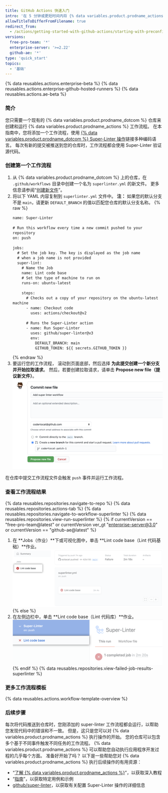 ```yaml
---
title: GitHub Actions 快速入门
intro: '在 5 分钟或更短时间内将 {% data variables.product.prodname_actions %} 工作流程添加到现有仓库。'
allowTitleToDifferFromFilename: true
redirect_from:
  - /actions/getting-started-with-github-actions/starting-with-preconfigured-workflow-templates
versions:
  free-pro-team: '*'
  enterprise-server: '>=2.22'
  github-ae: '*'
type: 'quick_start'
topics:
  - '基础'
---
```


{% data reusables.actions.enterprise-beta %}
{% data reusables.actions.enterprise-github-hosted-runners %}
{% data reusables.actions.ae-beta %}

### 简介

您只需要一个现有的 {% data variables.product.prodname_dotcom %} 仓库来创建和运行 {% data variables.product.prodname_actions %} 工作流程。 在本指南中，您将添加一个工作流程，使用 [{% data variables.product.prodname_dotcom %} Super-Linter 操作](https://github.com/github/super-linter)链接多种编码语言。 每次有新的提交被推送到您的仓库时，工作流程都会使用 Super-Linter 验证源代码。

### 创建第一个工作流程

1. 从 {% data variables.product.prodname_dotcom %} 上的仓库，在 `.github/workflows` 目录中创建一个名为 `superlinter.yml` 的新文件。 更多信息请参阅“[创建新文件](/github/managing-files-in-a-repository/creating-new-files)”。
2. 将以下 YAML 内容复制到 `superlinter.yml` 文件中。 **注：** 如果您的默认分支不是 `main`，请更新 `DEFAULT_BRANCH` 的值以匹配您仓库的默认分支名称。
    {% raw %}
    ```yaml{:copy}
    name: Super-Linter

    # Run this workflow every time a new commit pushed to your repository
    on: push

    jobs:
      # Set the job key. The key is displayed as the job name
      # when a job name is not provided
      super-lint:
        # Name the Job
        name: Lint code base
        # Set the type of machine to run on
        runs-on: ubuntu-latest

        steps:
          # Checks out a copy of your repository on the ubuntu-latest machine
          - name: Checkout code
            uses: actions/checkout@v2

          # Runs the Super-Linter action
          - name: Run Super-Linter
            uses: github/super-linter@v3
            env:
              DEFAULT_BRANCH: main
              GITHUB_TOKEN: ${{ secrets.GITHUB_TOKEN }}
    ```
    {% endraw %}
3. 要运行您的工作流程， 滚动到页面底部，然后选择 **为此提交创建一个新分支并开始拉取请求**。 然后，若要创建拉取请求，请单击 **Propose new file（提议新文件）**。 ![提交工作流程文件](/assets/images/commit-workflow-file.png)

在仓库中提交工作流程文件会触发 `push` 事件并运行工作流程。

### 查看工作流程结果

{% data reusables.repositories.navigate-to-repo %}
{% data reusables.repositories.actions-tab %}
{% data reusables.repositories.navigate-to-workflow-superlinter %}
{% data reusables.repositories.view-run-superlinter %}
{% if currentVersion == "free-pro-team@latest" or currentVersion ver_gt "enterprise-server@3.0" or currentVersion == "github-ae@latest" %}
1. 在 **Jobs（作业）**下或可视化图中，单击 **Lint code base（Lint 代码基础）**作业。 ![Lint 代码库作业](/assets/images/help/repository/superlinter-lint-code-base-job-updated.png)
{% else %}
1. 在左侧边栏中，单击 **Lint code base（Lint 代码库）**作业。 ![Lint 代码库作业](/assets/images/help/repository/superlinter-lint-code-base-job.png)
{% endif %}
{% data reusables.repositories.view-failed-job-results-superlinter %}

### 更多工作流程模板

{% data reusables.actions.workflow-template-overview %}

### 后续步骤

每次将代码推送到仓库时，您刚添加的 super-linter 工作流程都会运行，以帮助您发现代码中的错误和不一致。 但是，这只是您可以对 {% data variables.product.prodname_actions %} 执行操作的开始。 您的仓库可以包含多个基于不同事件触发不同任务的工作流程。 {% data variables.product.prodname_actions %} 可以帮助您自动执行应用程序开发过程的几乎每个方面。 准备好开始了吗？ 以下是一些帮助您对 {% data variables.product.prodname_actions %} 执行后续操作的有用资源：

- “[了解 {% data variables.product.prodname_actions %}](/actions/learn-github-actions)”，以获取深入教程
- “[指南](/actions/guides)”，以获取特定用例和示例
- [github/super-linter](https://github.com/github/super-linter)，以获取有关配置 Super-Linter 操作的详细信息

<div id="quickstart-treatment" hidden>

### Introduction

打印“Hello, World!”是探索新编程语言的基本设置和语法的好方法。 在本指南中，您将使用 GitHub Actions 在 {% data variables.product.prodname_dotcom %} 仓库的工作流程日志中打印“Hello, World!”。 您只需要一个您可以在其中轻松创建和运行示例 {% data variables.product.prodname_actions %} 工作流程的 {% data variables.product.prodname_dotcom %} 仓库。 请随时为此快速启动创建一个新仓库，以测试这个及未来的 {% data variables.product.prodname_actions %} 工作流程。

### Creating your first workflow

1. 从 {% data variables.product.prodname_dotcom %} 上的仓库，在 `.github/workflows` 目录中创建一个名为 `hello-world.yml` 的新文件。 更多信息请参阅“[创建新文件](/github/managing-files-in-a-repository/creating-new-files)”。
2. 将以下 YAML 内容复制到 `hello-world.yml` 文件中。
    {% raw %}
    ```yaml{:copy}
    name: Say hello!

    # GitHub Actions Workflows are automatically triggered by GitHub events
    on:
      # For this workflow, we're using the workflow_dispatch event which is triggered when the user clicks Run workflow in the GitHub Actions UI
      workflow_dispatch:
        # The workflow_dispatch event accepts optional inputs so you can customize the behavior of the workflow
        inputs:
          name:
            description: 'Person to greet'
            required: true
            default: 'World'
    # When the event is triggered, GitHub Actions will run the jobs indicated
    jobs:
      say_hello:
        # Uses a ubuntu-latest runner to complete the requested steps
        runs-on: ubuntu-latest
        steps:
        - run: |
            echo "Hello ${{ github.event.inputs.name }}!"
    ```
    {% endraw %}
3. 滚动到页面底部，然后选择 **Create a new branch for this commit and start a pull request（为此提交创建一个新分支并开始拉取请求）**。 然后，若要创建拉取请求，请单击 **Propose new file（提议新文件）**。
    ![提交工作流程文件](/assets/images/help/repository/commit-hello-world-file.png)
4. 合并拉取请求后，即可继续“触发工作流程”。

### Trigger your workflow

{% data reusables.repositories.navigate-to-repo %}
{% data reusables.repositories.actions-tab %}
1. 在左侧边栏中，单击您想要运行的工作流程。
   ![选择 say hello 作业](/assets/images/help/repository/say-hello-job.png)
1. 在右侧，单击 **Run workflow（运行工作流程）**下拉菜单，然后单击 **Run workflow（运行工作流程）**。 （可选）您可以在运行工作流程之前在“问候的人（Person to greet）”输入中输入自定义消息。
   ![触发手动工作流程](/assets/images/help/repository/manual-workflow-trigger.png)
1. 工作流程运行将出现在 "Say hello!" 工作流程运行列表顶部。 单击 "Say hello!" 可查看工作流程运行结果。
   ![工作流程运行结果列表](/assets/images/help/repository/workflow-run-listing.png)
1. 在左侧栏中，单击 "say_hello" 作业。
   ![工作流程作业列表](/assets/images/help/repository/workflow-job-listing.png)
1. 在工作流程日志中，展开 'Run echo "Hello World!"' 部分。
   ![Workflow detail](/assets/images/help/repository/workflow-log-listing.png)

### More workflow templates

{% data reusables.actions.workflow-template-overview %}

### Next steps

The hello-world workflow you just added is a minimal example of a manually triggered workflow. 这只是您可以对 {% data variables.product.prodname_actions %} 执行操作的开始。 您的仓库可以包含多个基于不同事件触发不同任务的工作流程。 {% data variables.product.prodname_actions %} 可以帮助您自动执行应用程序开发过程的几乎每个方面。 准备好开始了吗？ 下面是一些可帮助您执行 {% data variables.product.prodname_actions %} 后续步骤的有用资源：

- “[了解 {% data variables.product.prodname_actions %}](/actions/learn-github-actions)”，用于深入的教程
- “[Guides](/actions/guides)”，用于特定的使用情况和示例

</div>
